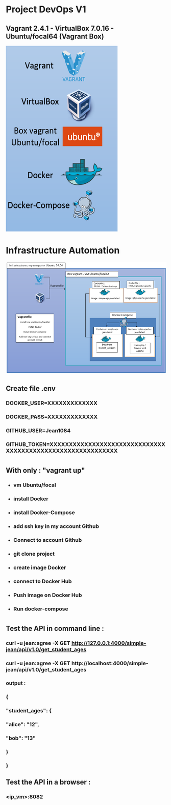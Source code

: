 

# Project DevOps V1 

## Vagrant 2.4.1 - VirtualBox 7.0.16 - Ubuntu/focal64 (Vagrant Box)  

<img src="images/tools-use.PNG" width="350" height="580">

#
# Infrastructure Automation

![Infrastructure of project](images/infrastructure.PNG)


## Create file .env
### DOCKER_USER=XXXXXXXXXXXXX
### DOCKER_PASS=XXXXXXXXXXXXX
### GITHUB_USER=Jean1084
### GITHUB_TOKEN=XXXXXXXXXXXXXXXXXXXXXXXXXXXXXXXXXXXXXXXXXXXXXXXXXXXXXXXXXXX

#

## With only : "vagrant up"

* ### vm Ubuntu/focal
* ### install Docker
* ### install Docker-Compose
* ### add ssh key in my account Github
* ### Connect to account Github
* ### git clone project
* ### create image Docker
* ### connect to Docker Hub
* ### Push image on Docker Hub
* ### Run docker-compose
#
## Test the API in command line :
### curl -u jean:agree -X GET http://127.0.0.1:4000/simple-jean/api/v1.0/get_student_ages

### curl -u jean:agree -X GET http://localhost:4000/simple-jean/api/v1.0/get_student_ages

### output :
### {
###  "student_ages": {
###    "alice": "12", 
###    "bob": "13"
###  }
### }

## Test the API in a browser :

### <ip_vm>:8082


